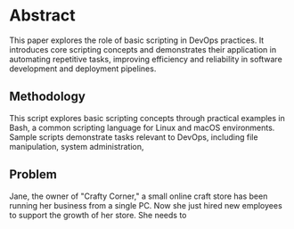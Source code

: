 # Abstract
This paper explores the role of basic scripting in DevOps practices. It introduces core scripting concepts and demonstrates their application in automating repetitive tasks, improving efficiency and reliability in software development and deployment pipelines.

## Methodology
This script explores basic scripting concepts through practical examples in Bash, a common scripting language for Linux and macOS environments. Sample scripts demonstrate tasks relevant to DevOps, including file manipulation, system administration,

## Problem
Jane, the owner of "Crafty Corner," a small online craft store has been running her business from a single PC. Now she just hired new employees to support the growth of her store. She needs to 
